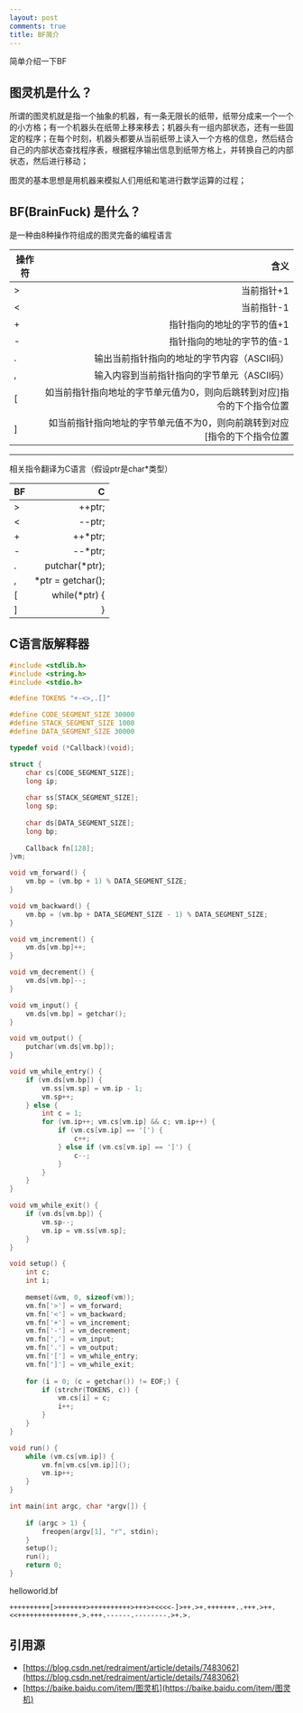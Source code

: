 ```yaml
---
layout: post
comments: true
title: BF简介
---
```


简单介绍一下BF

## 图灵机是什么？
所谓的图灵机就是指一个抽象的机器，有一条无限长的纸带，纸带分成来一个一个的小方格；有一个机器头在纸带上移来移去；机器头有一组内部状态，还有一些固定的程序；在每个时刻，机器头都要从当前纸带上读入一个方格的信息，然后结合自己的内部状态查找程序表，根据程序输出信息到纸带方格上，并转换自己的内部状态，然后进行移动；

图灵的基本思想是用机器来模拟人们用纸和笔进行数学运算的过程；

## BF(BrainFuck) 是什么？
是一种由8种操作符组成的图灵完备的编程语言

| 操作符 | 含义                   |
| ---   | ----:                |
| >     | 当前指针+1             | 
| <     | 当前指针-1             |
| +     | 指针指向的地址的字节的值+1 |
| -     | 指针指向的地址的字节的值-1      |
| .     | 输出当前指针指向的地址的字节内容（ASCII码）  |
| ,     | 输入内容到当前指针指向的字节单元（ASCII码）      |
| [     | 如当前指针指向地址的字节单元值为0，则向后跳转到对应]指令的下个指令位置|
| ]     | 如当前指针指向地址的字节单元值不为0，则向前跳转到对应[指令的下个指令位置|

---

相关指令翻译为C语言（假设ptr是char*类型）

| BF    | C                   |
| ---   | ----:                |
| >     | ++ptr;             | 
| <     | --ptr;             |
| +     | ++*ptr;           |
| -     | --*ptr;            |
| .     | putchar(*ptr);    |
| ,     | *ptr = getchar();  |
| [     | while(*ptr) {     |
| ]     | }                 |




## C语言版解释器
```c
#include <stdlib.h>
#include <string.h>
#include <stdio.h>

#define TOKENS "+-<>,.[]"

#define CODE_SEGMENT_SIZE 30000
#define STACK_SEGMENT_SIZE 1000
#define DATA_SEGMENT_SIZE 30000

typedef void (*Callback)(void);

struct {
    char cs[CODE_SEGMENT_SIZE];
    long ip;
    
    char ss[STACK_SEGMENT_SIZE];
    long sp;
    
    char ds[DATA_SEGMENT_SIZE];
    long bp;
    
    Callback fn[128];
}vm;

void vm_forward() {
    vm.bp = (vm.bp + 1) % DATA_SEGMENT_SIZE;
}

void vm_backward() {
    vm.bp = (vm.bp + DATA_SEGMENT_SIZE - 1) % DATA_SEGMENT_SIZE;
}

void vm_increment() {
    vm.ds[vm.bp]++;
}

void vm_decrement() {
    vm.ds[vm.bp]--;
}

void vm_input() {
    vm.ds[vm.bp] = getchar();
}

void vm_output() {
    putchar(vm.ds[vm.bp]);
}

void vm_while_entry() {
    if (vm.ds[vm.bp]) {
        vm.ss[vm.sp] = vm.ip - 1;
        vm.sp++;
    } else {
        int c = 1;
        for (vm.ip++; vm.cs[vm.ip] && c; vm.ip++) {
            if (vm.cs[vm.ip] == '[') {
                c++;
            } else if (vm.cs[vm.ip] == ']') {
                c--;
            }
        }
    }
}

void vm_while_exit() {
    if (vm.ds[vm.bp]) {
        vm.sp--;
        vm.ip = vm.ss[vm.sp];
    }
}

void setup() {
    int c;
    int i;
    
    memset(&vm, 0, sizeof(vm));
    vm.fn['>'] = vm_forward;
    vm.fn['<'] = vm_backward;
    vm.fn['+'] = vm_increment;
    vm.fn['-'] = vm_decrement;
    vm.fn[','] = vm_input;
    vm.fn['.'] = vm_output;
    vm.fn['['] = vm_while_entry;
    vm.fn[']'] = vm_while_exit;
    
    for (i = 0; (c = getchar()) != EOF;) {
        if (strchr(TOKENS, c)) {
            vm.cs[i] = c;
            i++;
        }
    }
}

void run() {
    while (vm.cs[vm.ip]) {
        vm.fn[vm.cs[vm.ip]]();
        vm.ip++;
    }
}

int main(int argc, char *argv[]) {
    
    if (argc > 1) {
        freopen(argv[1], "r", stdin);
    }
    setup();
    run();
    return 0;
}

```
helloworld.bf
```
++++++++++[>+++++++>++++++++++>+++>+<<<<-]>++.>+.+++++++..+++.>++.<<+++++++++++++++.>.+++.------.--------.>+.>.
```

## 引用源
+ [https://blog.csdn.net/redraiment/article/details/7483062](https://blog.csdn.net/redraiment/article/details/7483062)
+ [https://baike.baidu.com/item/图灵机](https://baike.baidu.com/item/图灵机)
 
